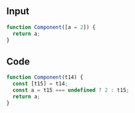 
## Input

```javascript
function Component([a = 2]) {
  return a;
}

```

## Code

```javascript
function Component(t14) {
  const [t15] = t14;
  const a = t15 === undefined ? 2 : t15;
  return a;
}

```
      